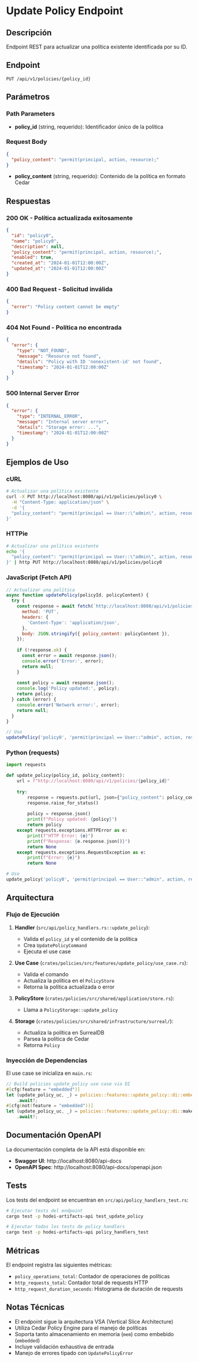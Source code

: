 # Update Policy Endpoint

## Descripción

Endpoint REST para actualizar una política existente identificada por su ID.

## Endpoint

```
PUT /api/v1/policies/{policy_id}
```

## Parámetros

### Path Parameters

- **policy_id** (string, requerido): Identificador único de la política

### Request Body

```json
{
  "policy_content": "permit(principal, action, resource);"
}
```

- **policy_content** (string, requerido): Contenido de la política en formato Cedar

## Respuestas

### 200 OK - Política actualizada exitosamente

```json
{
  "id": "policy0",
  "name": "policy0",
  "description": null,
  "policy_content": "permit(principal, action, resource);",
  "enabled": true,
  "created_at": "2024-01-01T12:00:00Z",
  "updated_at": "2024-01-01T12:00:00Z"
}
```

### 400 Bad Request - Solicitud inválida

```json
{
  "error": "Policy content cannot be empty"
}
```

### 404 Not Found - Política no encontrada

```json
{
  "error": {
    "type": "NOT_FOUND",
    "message": "Resource not found",
    "details": "Policy with ID 'nonexistent-id' not found",
    "timestamp": "2024-01-01T12:00:00Z"
  }
}
```

### 500 Internal Server Error

```json
{
  "error": {
    "type": "INTERNAL_ERROR",
    "message": "Internal server error",
    "details": "Storage error: ...",
    "timestamp": "2024-01-01T12:00:00Z"
  }
}
```

## Ejemplos de Uso

### cURL

```bash
# Actualizar una política existente
curl -X PUT http://localhost:8080/api/v1/policies/policy0 \
  -H "Content-Type: application/json" \
  -d '{
  "policy_content": "permit(principal == User::\"admin\", action, resource);"
}'
```

### HTTPie

```bash
# Actualizar una política existente
echo '{
  "policy_content": "permit(principal == User::\"admin\", action, resource);"
}' | http PUT http://localhost:8080/api/v1/policies/policy0
```

### JavaScript (Fetch API)

```javascript
// Actualizar una política
async function updatePolicy(policyId, policyContent) {
  try {
    const response = await fetch(`http://localhost:8080/api/v1/policies/${policyId}`, {
      method: 'PUT',
      headers: {
        'Content-Type': 'application/json',
      },
      body: JSON.stringify({ policy_content: policyContent }),
    });
    
    if (!response.ok) {
      const error = await response.json();
      console.error('Error:', error);
      return null;
    }
    
    const policy = await response.json();
    console.log('Policy updated:', policy);
    return policy;
  } catch (error) {
    console.error('Network error:', error);
    return null;
  }
}

// Uso
updatePolicy('policy0', 'permit(principal == User::"admin", action, resource);');
```

### Python (requests)

```python
import requests

def update_policy(policy_id, policy_content):
    url = f"http://localhost:8080/api/v1/policies/{policy_id}"
    
    try:
        response = requests.put(url, json={"policy_content": policy_content})
        response.raise_for_status()
        
        policy = response.json()
        print(f"Policy updated: {policy}")
        return policy
    except requests.exceptions.HTTPError as e:
        print(f"HTTP Error: {e}")
        print(f"Response: {e.response.json()}")
        return None
    except requests.exceptions.RequestException as e:
        print(f"Error: {e}")
        return None

# Uso
update_policy('policy0', 'permit(principal == User::"admin", action, resource);')
```

## Arquitectura

### Flujo de Ejecución

1. **Handler** (`src/api/policy_handlers.rs::update_policy`):
   - Valida el `policy_id` y el contenido de la política
   - Crea `UpdatePolicyCommand`
   - Ejecuta el use case

2. **Use Case** (`crates/policies/src/features/update_policy/use_case.rs`):
   - Valida el comando
   - Actualiza la política en el `PolicyStore`
   - Retorna la política actualizada o error

3. **PolicyStore** (`crates/policies/src/shared/application/store.rs`):
   - Llama a `PolicyStorage::update_policy`

4. **Storage** (`crates/policies/src/shared/infrastructure/surreal/`):
   - Actualiza la política en SurrealDB
   - Parsea la política de Cedar
   - Retorna `Policy`

### Inyección de Dependencias

El use case se inicializa en `main.rs`:

```rust
// Build policies update_policy use case via DI
#[cfg(feature = "embedded")]
let (update_policy_uc, _) = policies::features::update_policy::di::embedded::make_use_case_embedded(&config.database.url)
    .await?;
#[cfg(not(feature = "embedded"))]
let (update_policy_uc, _) = policies::features::update_policy::di::make_use_case_mem()
    .await?;
```

## Documentación OpenAPI

La documentación completa de la API está disponible en:

- **Swagger UI**: http://localhost:8080/api-docs
- **OpenAPI Spec**: http://localhost:8080/api-docs/openapi.json

## Tests

Los tests del endpoint se encuentran en `src/api/policy_handlers_test.rs`:

```bash
# Ejecutar tests del endpoint
cargo test -p hodei-artifacts-api test_update_policy

# Ejecutar todos los tests de policy handlers
cargo test -p hodei-artifacts-api policy_handlers_test
```

## Métricas

El endpoint registra las siguientes métricas:

- `policy_operations_total`: Contador de operaciones de políticas
- `http_requests_total`: Contador total de requests HTTP
- `http_request_duration_seconds`: Histograma de duración de requests

## Notas Técnicas

- El endpoint sigue la arquitectura VSA (Vertical Slice Architecture)
- Utiliza Cedar Policy Engine para el manejo de políticas
- Soporta tanto almacenamiento en memoria (`mem`) como embebido (`embedded`)
- Incluye validación exhaustiva de entrada
- Manejo de errores tipado con `UpdatePolicyError`
